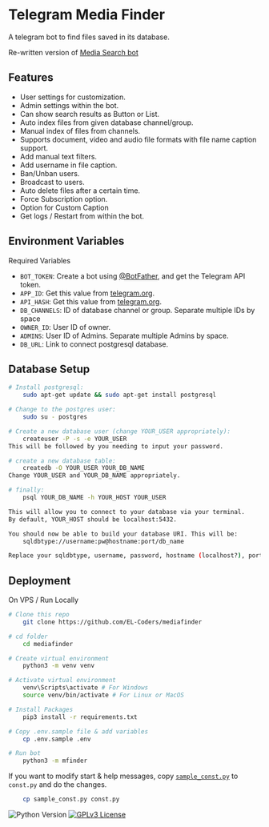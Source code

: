 # Telegram Media Finder

A telegram bot to find files saved in its database.

Re-written version of [Media Search bot](https://github.com/Mahesh0253/Media-Search-bot)

## Features

- User settings for customization.
- Admin settings within the bot.
- Can show search results as Button or List.
- Auto index files from given database channel/group.
- Manual index of files from channels.
- Supports document, video and audio file formats with file name caption support.
- Add manual text filters.
- Add username in file caption.
- Ban/Unban users.
- Broadcast to users.
- Auto delete files after a certain time.
- Force Subscription option.
- Option for Custom Caption
- Get logs / Restart from within the bot.

## Environment Variables

Required Variables

- `BOT_TOKEN`: Create a bot using [@BotFather](https://telegram.dog/BotFather), and get the Telegram API token.
- `APP_ID`: Get this value from [telegram.org](https://my.telegram.org/apps).
- `API_HASH`: Get this value from [telegram.org](https://my.telegram.org/apps).
- `DB_CHANNELS`: ID of database channel or group. Separate multiple IDs by space
- `OWNER_ID`: User ID of owner.
- `ADMINS`: User ID of Admins. Separate multiple Admins by space.
- `DB_URL`: Link to connect postgresql database.

## Database Setup

```bash
# Install postgresql:
    sudo apt-get update && sudo apt-get install postgresql

# Change to the postgres user:
    sudo su - postgres

# Create a new database user (change YOUR_USER appropriately):
    createuser -P -s -e YOUR_USER
This will be followed by you needing to input your password.

# create a new database table:
    createdb -O YOUR_USER YOUR_DB_NAME
Change YOUR_USER and YOUR_DB_NAME appropriately.

# finally:
    psql YOUR_DB_NAME -h YOUR_HOST YOUR_USER

This will allow you to connect to your database via your terminal.
By default, YOUR_HOST should be localhost:5432.

You should now be able to build your database URI. This will be:
    sqldbtype://username:pw@hostname:port/db_name

Replace your sqldbtype, username, password, hostname (localhost?), port (5432?), and db name.
```

## Deployment

On VPS / Run Locally

```bash
# Clone this repo
    git clone https://github.com/EL-Coders/mediafinder

# cd folder
    cd mediafinder

# Create virtual environment
    python3 -m venv venv

# Activate virtual environment
    venv\Scripts\activate # For Windows
    source venv/bin/activate # For Linux or MacOS

# Install Packages
    pip3 install -r requirements.txt

# Copy .env.sample file & add variables
    cp .env.sample .env

# Run bot
    python3 -m mfinder
```

If you want to modify start & help messages, copy [`sample_const.py`](sample_const.py) to `const.py` and do the changes.

```bash
    cp sample_const.py const.py
```

![Python Version](https://img.shields.io/pypi/pyversions/pyrofork)
[![GPLv3 License](https://img.shields.io/badge/License-GPL%20v3-yellow.svg)](https://opensource.org/licenses/)
